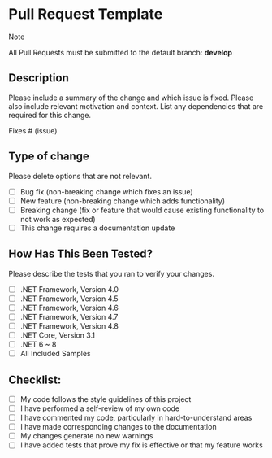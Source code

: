 # Pull Request Template
> [!NOTE] 
> All Pull Requests must be submitted to the default branch: **develop**

## Description

Please include a summary of the change and which issue is fixed. Please also include relevant motivation and context. List any dependencies that are required for this change.

Fixes # (issue)

## Type of change

Please delete options that are not relevant.

- [ ] Bug fix (non-breaking change which fixes an issue)
- [ ] New feature (non-breaking change which adds functionality)
- [ ] Breaking change (fix or feature that would cause existing functionality to not work as expected)
- [ ] This change requires a documentation update

## How Has This Been Tested?

Please describe the tests that you ran to verify your changes.

- [ ] .NET Framework, Version 4.0
- [ ] .NET Framework, Version 4.5
- [ ] .NET Framework, Version 4.6
- [ ] .NET Framework, Version 4.7
- [ ] .NET Framework, Version 4.8
- [ ] .NET Core, Version 3.1
- [ ] .NET 6 ~ 8
- [ ] All Included Samples

## Checklist:

- [ ] My code follows the style guidelines of this project
- [ ] I have performed a self-review of my own code
- [ ] I have commented my code, particularly in hard-to-understand areas
- [ ] I have made corresponding changes to the documentation
- [ ] My changes generate no new warnings
- [ ] I have added tests that prove my fix is effective or that my feature works
